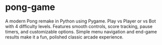 # pong-game
A modern Pong remake in Python using Pygame. Play vs Player or vs Bot with 4 difficulty levels. Features smooth controls, score tracking, pause timers, and customizable options. Simple menu navigation and end-game results make it a fun, polished classic arcade experience.
